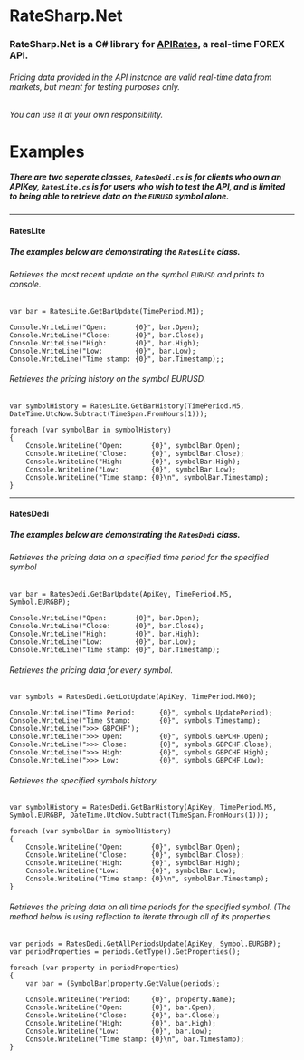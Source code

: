 RateSharp.Net
=============
### RateSharp.Net is a C# library for [APIRates](http://apirates.com), a real-time FOREX API.

###### Pricing data provided in the API instance are valid real-time data from markets, but meant for testing purposes only.
###### You can use it at your own responsibility.


# Examples 

##### There are two seperate classes, `RatesDedi.cs` is for clients who own an APIKey, `RatesLite.cs` is for users who wish to test the API, and is limited to being able to retrieve data on the `EURUSD` symbol alone.

---
#### RatesLite
##### The examples below are demonstrating the `RatesLite` class.



###### Retrieves the most recent update on the symbol `EURUSD` and prints to console.

    var bar = RatesLite.GetBarUpdate(TimePeriod.M1);

    Console.WriteLine("Open:       {0}", bar.Open);
    Console.WriteLine("Close:      {0}", bar.Close);
    Console.WriteLine("High:       {0}", bar.High);
    Console.WriteLine("Low:        {0}", bar.Low);
    Console.WriteLine("Time stamp: {0}", bar.Timestamp);;

###### Retrieves the pricing history on the symbol EURUSD.

    var symbolHistory = RatesLite.GetBarHistory(TimePeriod.M5, DateTime.UtcNow.Subtract(TimeSpan.FromHours(1)));

    foreach (var symbolBar in symbolHistory)
    {
        Console.WriteLine("Open:       {0}", symbolBar.Open);
        Console.WriteLine("Close:      {0}", symbolBar.Close);
        Console.WriteLine("High:       {0}", symbolBar.High);
        Console.WriteLine("Low:        {0}", symbolBar.Low);
        Console.WriteLine("Time stamp: {0}\n", symbolBar.Timestamp);
    }

---
#### RatesDedi
##### The examples below are demonstrating the `RatesDedi` class.
    
    
###### Retrieves the pricing data on a specified time period for the specified symbol  

    var bar = RatesDedi.GetBarUpdate(ApiKey, TimePeriod.M5, Symbol.EURGBP);

    Console.WriteLine("Open:       {0}", bar.Open);
    Console.WriteLine("Close:      {0}", bar.Close);
    Console.WriteLine("High:       {0}", bar.High);
    Console.WriteLine("Low:        {0}", bar.Low);
    Console.WriteLine("Time stamp: {0}", bar.Timestamp);
    

  
  
###### Retrieves the pricing data for every symbol.

    var symbols = RatesDedi.GetLotUpdate(ApiKey, TimePeriod.M60);

    Console.WriteLine("Time Period:      {0}", symbols.UpdatePeriod);
    Console.WriteLine("Time Stamp:       {0}", symbols.Timestamp);
    Console.WriteLine(">>> GBPCHF");
    Console.WriteLine(">>> Open:         {0}", symbols.GBPCHF.Open);
    Console.WriteLine(">>> Close:        {0}", symbols.GBPCHF.Close);
    Console.WriteLine(">>> High:         {0}", symbols.GBPCHF.High);
    Console.WriteLine(">>> Low:          {0}", symbols.GBPCHF.Low);


  
###### Retrieves the specified symbols history.
    
    var symbolHistory = RatesDedi.GetBarHistory(ApiKey, TimePeriod.M5, Symbol.EURGBP, DateTime.UtcNow.Subtract(TimeSpan.FromHours(1)));
 
    foreach (var symbolBar in symbolHistory)
    {
        Console.WriteLine("Open:       {0}", symbolBar.Open);
        Console.WriteLine("Close:      {0}", symbolBar.Close);
        Console.WriteLine("High:       {0}", symbolBar.High);
        Console.WriteLine("Low:        {0}", symbolBar.Low);
        Console.WriteLine("Time stamp: {0}\n", symbolBar.Timestamp);
    }
    

###### Retrieves the pricing data on all time periods for the specified symbol. (The method below is using reflection to iterate through all of its properties.

    var periods = RatesDedi.GetAllPeriodsUpdate(ApiKey, Symbol.EURGBP);
    var periodProperties = periods.GetType().GetProperties();

    foreach (var property in periodProperties)
    {
        var bar = (SymbolBar)property.GetValue(periods);

        Console.WriteLine("Period:     {0}", property.Name);
        Console.WriteLine("Open:       {0}", bar.Open);
        Console.WriteLine("Close:      {0}", bar.Close);
        Console.WriteLine("High:       {0}", bar.High);
        Console.WriteLine("Low:        {0}", bar.Low);
        Console.WriteLine("Time stamp: {0}\n", bar.Timestamp);
    }
